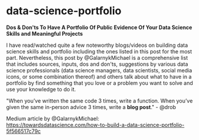 # data-science-portfolio
**Dos & Don'ts To Have A Portfolio Of Public Evidence Of Your Data Science Skills and Meaningful Projects**



I have read/watched quite a few noteworthy blogs/videos on building data science skills and portfolio including the ones listed in this post for the most part. Nevertheless, this post by @GalarnykMichael is a comprehensive list that includes sources, inputs, dos and don'ts, suggestions by various data science professionals (data science managers, data scientists, social media icons, or some combination thereof) and others talk about what to have in a portfolio by find something that you love or a problem you want to solve and use your knowledge to do it.


"When you’ve written the same code 3 times, write a function. 
When you’ve given the same in-person advice 3 times, write a **blog post**." - @drob


Medium article by @GalarnykMichael:
https://towardsdatascience.com/how-to-build-a-data-science-portfolio-5f566517c79c


